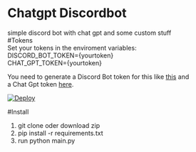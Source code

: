 # Chatgpt Discordbot
simple discord bot with chat gpt and some custom stuff  
#Tokens  
Set your tokens in the enviroment variables:  
DISCORD_BOT_TOKEN={yourtoken}  
CHAT_GPT_TOKEN={yourtoken}  

You need to generate a Discord Bot token for this like [this](https://github.com/reactiflux/discord-irc/wiki/Creating-a-discord-bot-&-getting-a-token) and  
a Chat Gpt token [here](https://beta.openai.com/account/api-keys).  

[![Deploy](https://www.herokucdn.com/deploy/button.svg)](https://heroku.com/deploy)

#Install
1. git clone oder download zip  
2. pip install -r requirements.txt  
3. run python main.py  
